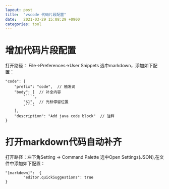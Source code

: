 ```yaml
---
layout: post
title:  "vscode 代码片段配置"
date:   2021-03-29 15:08:29 +0900
categories: tool
---
```


# 增加代码片段配置

打开路径： File->Preferences->User Snippets 选中markdown，添加如下配置：

```
"code": {
    "prefix": "code",  // 触发词
    "body": [  // 补全内容
        "```",
        "$1",  // 光标停留位置
        "```"
    ],
    "description": "Add java code block"  // 注释
}

```
# 打开markdown代码自动补齐

打开路径：左下角Setting -> Command Palette 选中Open Settings(JSON),在文件中添加如下配置：
```
"[markdown]":  {
        "editor.quickSuggestions": true
}
```
